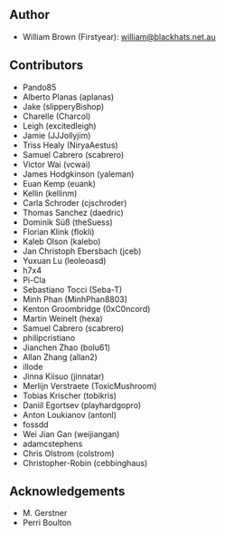 ## Author

- William Brown (Firstyear): william@blackhats.net.au

## Contributors

- Pando85
- Alberto Planas (aplanas)
- Jake (slipperyBishop)
- Charelle (Charcol)
- Leigh (excitedleigh)
- Jamie (JJJollyjim)
- Triss Healy (NiryaAestus)
- Samuel Cabrero (scabrero)
- Victor Wai (vcwai)
- James Hodgkinson (yaleman)
- Euan Kemp (euank)
- Kellin (kellinm)
- Carla Schroder (cjschroder)
- Thomas Sanchez (daedric)
- Dominik Süß (theSuess)
- Florian Klink (flokli)
- Kaleb Olson (kalebo)
- Jan Christoph Ebersbach (jceb)
- Yuxuan Lu (leoleoasd)
- h7x4
- Pi-Cla
- Sebastiano Tocci (Seba-T)
- Minh Phan (MinhPhan8803)
- Kenton Groombridge (0xC0ncord)
- Martin Weinelt (hexa)
- Samuel Cabrero (scabrero)
- philipcristiano
- Jianchen Zhao (bolu61)
- Allan Zhang (allan2)
- illode
- Jinna Kiisuo (jinnatar)
- Merlijn Verstraete (ToxicMushroom)
- Tobias Krischer (tobikris)
- Daniil Egortsev (playhardgopro)
- Anton Loukianov (antonl)
- fossdd
- Wei Jian Gan (weijiangan)
- adamcstephens
- Chris Olstrom (colstrom)
- Christopher-Robin (cebbinghaus)

## Acknowledgements

- M. Gerstner
- Perri Boulton

